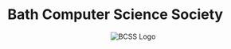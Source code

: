 # Bath Computer Science Society

<p align="center">
    <img src="https://github.com/bath-bcss" alt="BCSS Logo">
</p>
